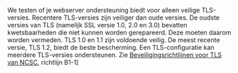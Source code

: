 We testen of je webserver ondersteuning biedt voor alleen veilige TLS-versies. Recentere TLS-versies zijn veiliger dan oude versies. De oudste versies van TLS (namelijk SSL versie 1.0, 2.0 en 3.0) bevatten kwetsbaarheden die niet kunnen worden gerepareerd. Deze moeten daarom worden vermeden. TLS 1.0 en 1.1 zijn voldoende veilig. De meest recente versie, TLS 1.2, biedt de beste bescherming. Een TLS-configuratie kan meerdere TLS-versies ondersteunen. Zie [Beveiligingsrichtlijnen voor TLS van NCSC](https://www.ncsc.nl/actueel/whitepapers/ict-beveiligingsrichtlijnen-voor-transport-layer-security-tls.html), richtlijn B1-1]
